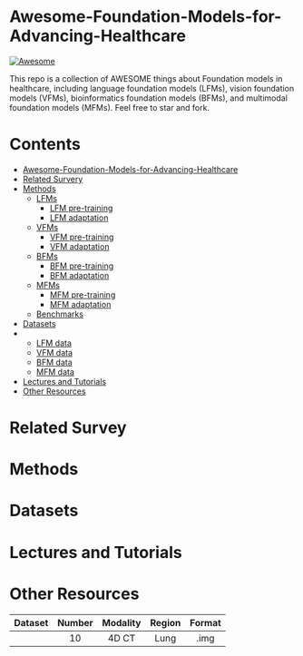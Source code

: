 # Awesome-Foundation-Models-for-Advancing-Healthcare

[![Awesome](https://awesome.re/badge.svg)](https://awesome.re)

This repo is a collection of AWESOME things about Foundation models in healthcare, including language foundation models (LFMs), vision foundation models (VFMs), bioinformatics foundation models (BFMs), and multimodal foundation models (MFMs). Feel free to star and fork.

# Contents
- [Awesome-Foundation-Models-for-Advancing-Healthcare](#Awesome-Foundation-Models-for-Advancing-Healthcare)
- [Related Survery](#survey)
- [Methods](#methods)
  - [LFMs](#lfm)
    - [LFM pre-training](#pre_training_lfm)
    - [LFM adaptation](#adaptation_lfm)
  - [VFMs](#vfm)
    - [VFM pre-training](#pre_training_vfm)
    - [VFM adaptation](#adaptation_vfm)
  - [BFMs](#bfm)
    - [BFM pre-training](#pre_training_bfm)
    - [BFM adaptation](#adaptation_bfm)
  - [MFMs](#mfm)
    - [MFM pre-training](#pre_training_mfm)
    - [MFM adaptation](#adaptation_mfm)
  - [Benchmarks](#benchmarks)
- [Datasets](#datasets)
- - [LFM data](#lfm-data)
  - [VFM data](#vfm-data)
  - [BFM data](#bfm-data)
  - [MFM data](#mfm-data)
- [Lectures and Tutorials](#lectures-and-tutorials)
- [Other Resources](#other-resources)

# Related Survey

# Methods

# Datasets

# Lectures and Tutorials

# Other Resources


|                           Dataset                            | Number | Modality  |     Region     |     Format      |
| :----------------------------------------------------------: | :----: | :-------: | :------------: | :-------------: |
|                                                              |   10   |  4D  CT   |      Lung      |      .img       |



